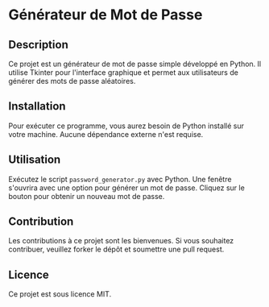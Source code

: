 # Générateur de Mot de Passe

## Description
Ce projet est un générateur de mot de passe simple développé en Python. Il utilise Tkinter pour l'interface graphique et permet aux utilisateurs de générer des mots de passe aléatoires.

## Installation
Pour exécuter ce programme, vous aurez besoin de Python installé sur votre machine. Aucune dépendance externe n'est requise.

## Utilisation
Exécutez le script `password_generator.py` avec Python. Une fenêtre s'ouvrira avec une option pour générer un mot de passe. Cliquez sur le bouton pour obtenir un nouveau mot de passe.

## Contribution
Les contributions à ce projet sont les bienvenues. Si vous souhaitez contribuer, veuillez forker le dépôt et soumettre une pull request.

## Licence
Ce projet est sous licence MIT.
